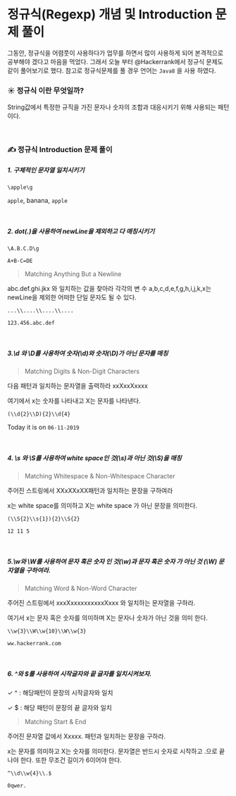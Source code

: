 <h1><a name="header-n286" class="md-header-anchor md-print-anchor" href="af://n286"> </a><span>정규식(Regexp) 개념 및 Introduction 문제 풀이</span></h1>
<p><span>그동안, 정규식을 어렴풋이 사용하다가 업무를 하면서 많이 사용하게 되어 본격적으로 공부해야 겠다고 마음을 먹었다. 그래서 오늘 부터 @Hackerrank에서 정규식 문제도 같이 풀어보기로 했다. 참고로 정규식문제를 풀 경우 언어는 </span><code>Java8</code><span> 을 사용 하였다.</span></p>
<h3><a name="header-n288" class="md-header-anchor md-print-anchor" href="af://n288"> </a><span>☀️ 정규식 이란 무엇일까?</span></h3>
<p><span>String값에서 특정한 규직을 가진 문자나 숫자의 조합과 대응시키기 위해 사용되는 패턴이다.</span></p>
<p>&nbsp;</p>
<h3><a name="header-n291" class="md-header-anchor md-print-anchor" href="af://n291"> </a><span>✍️ 정규식 Introduction 문제 풀이</span></h3>
<h5><a name="header-n292" class="md-header-anchor md-print-anchor" href="af://n292"> </a><span>1. 구체적인 문자열 일치시키기</span></h5>
<pre><code class='language-pseudocode' lang='pseudocode'>\apple\g
</code></pre>
<p><span> </span><code>apple</code><span>, banana,  </span><code>apple</code></p>
<p>&nbsp;</p>
<h5><a name="header-n296" class="md-header-anchor md-print-anchor" href="af://n296"> </a><span>2. dot(.)을 사용하여 newLine을 제외하고 다 매칭시키기 </span></h5>
<pre><code class='language-pseudocode' lang='pseudocode'>\A.B.C.D\g
</code></pre>
<p><code>A+B-C=DE</code></p>
<blockquote><p><span> Matching Anything But a Newline</span></p>
</blockquote>
<p><span>abc.def.ghi.jkx 와 일치하는 값을 찾아라 각각의 변 수 a,b,c,d,e,f,g,h,i,j,k,x는 newLine을 제외한 어떠한 단일 문자도 될 수 있다.</span></p>
<pre><code class='language-\\pseudocode' lang='\\pseudocode'>...\\....\\....\\....
</code></pre>
<p><code>123.456.abc.def</code></p>
<p>&nbsp;</p>
<h5><a name="header-n305" class="md-header-anchor md-print-anchor" href="af://n305"> </a><span>3.\d 와 \D를 사용하여 숫자(\d)와 숫자(\D)가 아닌 문자를 매칭</span></h5>
<blockquote><p><span>Matching Digits &amp; Non-Digit Characters</span></p>
</blockquote>
<p><span>다음 패턴과 일치하는 문자열을 출력하라 xxXxxXxxxx</span></p>
<p><span>여기에서 x는 숫자를 나타내고 X는 문자를 나타낸다.</span></p>
<pre><code class='language-pseudocode' lang='pseudocode'>(\\d{2}\\D){2}\\d{4}
</code></pre>
<p><span>Today it is on </span><code>06-11-2019</code></p>
<p>&nbsp;</p>
<h5><a name="header-n313" class="md-header-anchor md-print-anchor" href="af://n313"> </a><span>4. \s 와 \S를 사용하여 white space인 것(\s)과 아닌 것(\S)을 매칭 </span></h5>
<blockquote><p><span> Matching Whitespace &amp; Non-Whitespace Character</span></p>
</blockquote>
<p><span>주어진 스트링에서 XXxXXxXX패턴과 일치하는 문장을 구하여라</span></p>
<p><span>x는 white space를 의미하고 X는 white space 가 아닌 문장을 의미한다.</span></p>
<pre><code class='language-pseudocode' lang='pseudocode'>(\\S{2}\\s{1}){2}\\S{2}
</code></pre>
<p><span> </span><code>12 11 5</code></p>
<p>&nbsp;</p>
<h5><a name="header-n321" class="md-header-anchor md-print-anchor" href="af://n321"> </a><span>5.\w와 \W를 사용하여 문자 혹은 숫자 인 것(\w)과 문자 혹은 숫자 가 아닌 것 (\W) 문자열을 구하여라.</span></h5>
<blockquote><p><span> Matching Word &amp; Non-Word Character</span></p>
</blockquote>
<p><span>주어진 스트링에서 xxxXxxxxxxxxxxXxxx 와 일치하는 문자열을 구하라.</span></p>
<p><span>여기서 x는 문자 혹은 숫자를 의미하며 X는 문자나 숫자가 아닌 것을 의미 한다.</span></p>
<pre><code class='language-pseudocode' lang='pseudocode'>\\w{3}\\W\\w{10}\\W\\w{3}
</code></pre>
<p><code>ww.hackerrank.com</code></p>
<p>&nbsp;</p>
<h5><a name="header-n329" class="md-header-anchor md-print-anchor" href="af://n329"> </a><span>6. ^와 $를 사용하여 시작글자와 끝 글자를 일치시켜보자.</span></h5>
<p><span>✓ ^ : 해당패턴이 문장의 시작글자와 일치 </span></p>
<p><span>✓ $ : 해당 패턴이 문장의 끝 글자와 일치</span></p>
<blockquote><p><span>Matching Start &amp; End</span></p>
</blockquote>
<p><span>주어진 문자열 값에서 Xxxxx. 패턴과 일치하는 문장을 구하라. </span></p>
<p><span>x는 문자를 의미하고 X는 숫자를 의미한다. 문자열은 반드시 숫자로 시작하고 .으로 끝나야 한다. 또한 무조건 길이가 6이어야 한다.</span></p>
<pre><code class='language-pseudocode' lang='pseudocode'>^\\d\\w{4}\\.$
</code></pre>
<p><code>0qwer.</code></p>
<p>&nbsp;</p>
